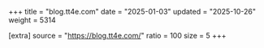 +++
title = "blog.tt4e.com"
date = "2025-01-03"
updated = "2025-10-26"
weight = 5314

[extra]
source = "https://blog.tt4e.com/"
ratio = 100
size = 5
+++
